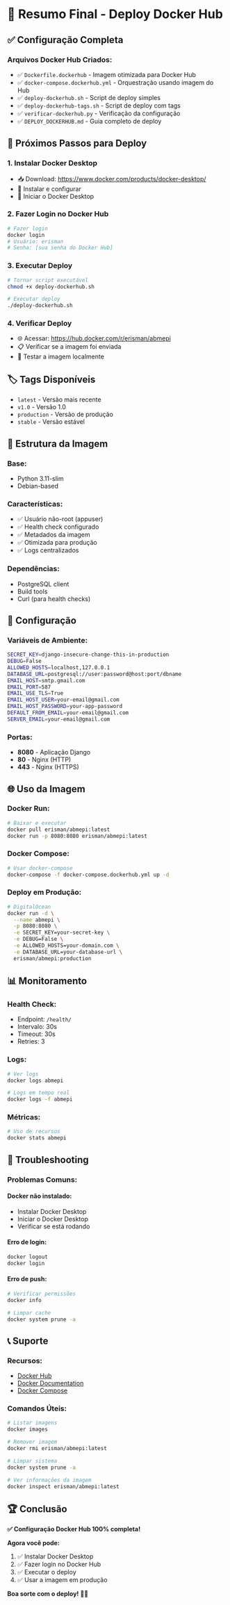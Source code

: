 # 🐳 Resumo Final - Deploy Docker Hub

## ✅ **Configuração Completa**

### **Arquivos Docker Hub Criados:**
- ✅ `Dockerfile.dockerhub` - Imagem otimizada para Docker Hub
- ✅ `docker-compose.dockerhub.yml` - Orquestração usando imagem do Hub
- ✅ `deploy-dockerhub.sh` - Script de deploy simples
- ✅ `deploy-dockerhub-tags.sh` - Script de deploy com tags
- ✅ `verificar-dockerhub.py` - Verificação da configuração
- ✅ `DEPLOY_DOCKERHUB.md` - Guia completo de deploy

## 🚀 **Próximos Passos para Deploy**

### **1. Instalar Docker Desktop**
- 📥 Download: https://www.docker.com/products/docker-desktop/
- 🔧 Instalar e configurar
- 🚀 Iniciar o Docker Desktop

### **2. Fazer Login no Docker Hub**
```bash
# Fazer login
docker login
# Usuário: erisman
# Senha: [sua senha do Docker Hub]
```

### **3. Executar Deploy**
```bash
# Tornar script executável
chmod +x deploy-dockerhub.sh

# Executar deploy
./deploy-dockerhub.sh
```

### **4. Verificar Deploy**
- 🌐 Acessar: https://hub.docker.com/r/erisman/abmepi
- 📋 Verificar se a imagem foi enviada
- 🧪 Testar a imagem localmente

## 🏷️ **Tags Disponíveis**

- `latest` - Versão mais recente
- `v1.0` - Versão 1.0
- `production` - Versão de produção
- `stable` - Versão estável

## 🐳 **Estrutura da Imagem**

### **Base:**
- Python 3.11-slim
- Debian-based

### **Características:**
- ✅ Usuário não-root (appuser)
- ✅ Health check configurado
- ✅ Metadados da imagem
- ✅ Otimizada para produção
- ✅ Logs centralizados

### **Dependências:**
- PostgreSQL client
- Build tools
- Curl (para health checks)

## 🔧 **Configuração**

### **Variáveis de Ambiente:**
```bash
SECRET_KEY=django-insecure-change-this-in-production
DEBUG=False
ALLOWED_HOSTS=localhost,127.0.0.1
DATABASE_URL=postgresql://user:password@host:port/dbname
EMAIL_HOST=smtp.gmail.com
EMAIL_PORT=587
EMAIL_USE_TLS=True
EMAIL_HOST_USER=your-email@gmail.com
EMAIL_HOST_PASSWORD=your-app-password
DEFAULT_FROM_EMAIL=your-email@gmail.com
SERVER_EMAIL=your-email@gmail.com
```

### **Portas:**
- **8080** - Aplicação Django
- **80** - Nginx (HTTP)
- **443** - Nginx (HTTPS)

## 🌐 **Uso da Imagem**

### **Docker Run:**
```bash
# Baixar e executar
docker pull erisman/abmepi:latest
docker run -p 8080:8080 erisman/abmepi:latest
```

### **Docker Compose:**
```bash
# Usar docker-compose
docker-compose -f docker-compose.dockerhub.yml up -d
```

### **Deploy em Produção:**
```bash
# DigitalOcean
docker run -d \
  --name abmepi \
  -p 8080:8080 \
  -e SECRET_KEY=your-secret-key \
  -e DEBUG=False \
  -e ALLOWED_HOSTS=your-domain.com \
  -e DATABASE_URL=your-database-url \
  erisman/abmepi:production
```

## 📊 **Monitoramento**

### **Health Check:**
- Endpoint: `/health/`
- Intervalo: 30s
- Timeout: 30s
- Retries: 3

### **Logs:**
```bash
# Ver logs
docker logs abmepi

# Logs em tempo real
docker logs -f abmepi
```

### **Métricas:**
```bash
# Uso de recursos
docker stats abmepi
```

## 🚨 **Troubleshooting**

### **Problemas Comuns:**

#### **Docker não instalado:**
- Instalar Docker Desktop
- Iniciar o Docker Desktop
- Verificar se está rodando

#### **Erro de login:**
```bash
docker logout
docker login
```

#### **Erro de push:**
```bash
# Verificar permissões
docker info

# Limpar cache
docker system prune -a
```

## 📞 **Suporte**

### **Recursos:**
- [Docker Hub](https://hub.docker.com/)
- [Docker Documentation](https://docs.docker.com/)
- [Docker Compose](https://docs.docker.com/compose/)

### **Comandos Úteis:**
```bash
# Listar imagens
docker images

# Remover imagem
docker rmi erisman/abmepi:latest

# Limpar sistema
docker system prune -a

# Ver informações da imagem
docker inspect erisman/abmepi:latest
```

## 🏆 **Conclusão**

**✅ Configuração Docker Hub 100% completa!**

**Agora você pode:**
1. ✅ Instalar Docker Desktop
2. ✅ Fazer login no Docker Hub
3. ✅ Executar o deploy
4. ✅ Usar a imagem em produção

**Boa sorte com o deploy! 🚀🐳**
